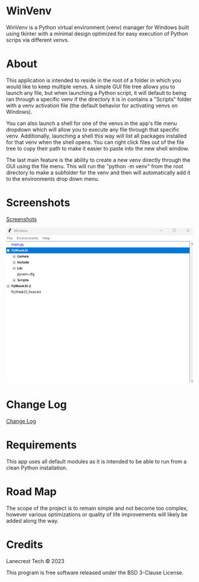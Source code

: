 # WinVenv
WinVenv is a Python virtual environment (venv) manager for Windows built using tkinter with a minimal design optimized for easy execution of Python scrips via different venvs. 

# About
This application is intended to reside in the root of a folder in which you would like to keep multiple venvs. A simple GUI file tree allows you to launch any file, but when launching a Python script, it will default to being ran through a specific venv if the directory it is in contains a "Scripts" folder with a venv activation file (the default behavior for activating venvs on Windows).

You can also launch a shell for one of the venvs in the app's file menu dropdown which will allow you to execute any file through that specific venv. Additionally, launching a shell this way will list all packages installed for that venv when the shell opens. You can right click files out of the file tree to copy their path to make it easier to paste into the new shell window.

The last main feature is the ability to create a new venv directly through the GUI using the file menu. This will run the "python -m venv" from the root directory to make a subfolder for the venv and then will automatically add it to the environments drop down menu.

# Screenshots
[Screenshots](/screenshots)

![Alt text](/screenshots/v0-1-0_main.png?raw=true "Main Window")

# Change Log
[Change Log](CHANGELOG.md)

# Requirements
This app uses all default modules as it is intended to be able to run from a clean Python installation.

# Road Map
The scope of the project is to remain simple and not become too complex, however various optimizations or quality of life improvements will likely be added along the way.

# Credits
Lanecrest Tech © 2023

This program is free software released under the BSD 3-Clause License.
